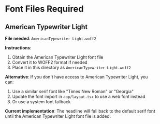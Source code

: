 # Font Files Required

## American Typewriter Light

**File needed**: `AmericanTypewriter-Light.woff2`

**Instructions**:
1. Obtain the American Typewriter Light font file
2. Convert it to WOFF2 format if needed
3. Place it in this directory as `AmericanTypewriter-Light.woff2`

**Alternative**: If you don't have access to American Typewriter Light, you can:
1. Use a similar serif font like "Times New Roman" or "Georgia"
2. Update the font import in `app/layout.tsx` to use a web font instead
3. Or use a system font fallback

**Current implementation**: The headline will fall back to the default serif font until the American Typewriter Light font file is added.
